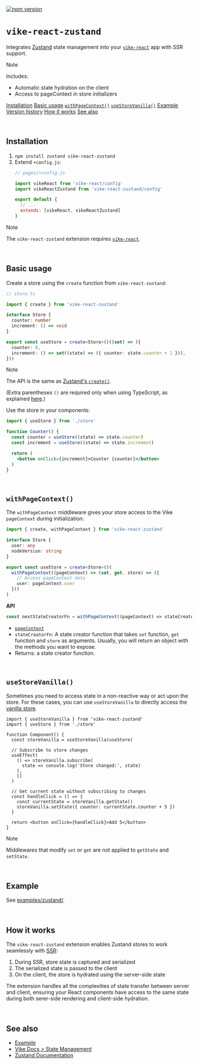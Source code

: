 <!-- WARNING: keep links absolute in this file so they work on NPM too -->

[![npm version](https://img.shields.io/npm/v/vike-react-zustand)](https://www.npmjs.com/package/vike-react-zustand)

# `vike-react-zustand`

Integrates [Zustand](https://zustand-demo.pmnd.rs/) state management into your [`vike-react`](https://vike.dev/vike-react) app with SSR support.

> [!NOTE]
> Includes:
> - Automatic state hydration on the client
> - Access to pageContext in store initializers

[Installation](#installation)
[Basic usage](#basic-usage)
[`withPageContext()`](#withpagecontext)
[`useStoreVanilla()`](#usestoreapi)
[Example](#example)
[Version history](https://github.com/vikejs/vike-react/blob/main/packages/vike-react-zustand/CHANGELOG.md)
[How it works](#how-it-works)
[See also](#see-also)

<br/>


## Installation

1. `npm install zustand vike-react-zustand`
2. Extend `+config.js`:
   ```js
   // pages/+config.js

   import vikeReact from 'vike-react/config'
   import vikeReactZustand from 'vike-react-zustand/config'

   export default {
     // ...
     extends: [vikeReact, vikeReactZustand]
   }
   ```

> [!NOTE]
> The `vike-react-zustand` extension requires [`vike-react`](https://vike.dev/vike-react).

<br/>


## Basic usage

Create a store using the `create` function from `vike-react-zustand`:

```ts
// store.ts

import { create } from 'vike-react-zustand'

interface Store {
  counter: number
  increment: () => void
}

export const useStore = create<Store>()((set) => ({
  counter: 0,
  increment: () => set((state) => ({ counter: state.counter + 1 })),
}))
```

> [!NOTE]
> The API is the same as [Zustand's `create()`](https://zustand.docs.pmnd.rs/apis/create#reference).
>
> (Extra parentheses `()` are required only when using TypeScript, as explained [here](https://zustand.docs.pmnd.rs/guides/typescript#basic-usage).)

Use the store in your components:

```jsx
import { useStore } from './store'

function Counter() {
  const counter = useStore((state) => state.counter)
  const increment = useStore((state) => state.increment)

  return (
    <button onClick={increment}>Counter {counter}</button>
  )
}
```

<br/>

## `withPageContext()`

The `withPageContext` middleware gives your store access to the Vike `pageContext` during initialization:

```ts
import { create, withPageContext } from 'vike-react-zustand'

interface Store {
  user: any
  nodeVersion: string
}

export const useStore = create<Store>()(
  withPageContext((pageContext) => (set, get, store) => ({
    // Access pageContext data
    user: pageContext.user
  }))
)
```

**API**

```ts
const nextStateCreatorFn = withPageContext((pageContext) => stateCreatorFn)
```

- [`pageContext`](https://vike.dev/pageContext)
- `stateCreatorFn`: A state creator function that takes `set` function, `get` function and `store` as arguments. Usually, you will return an object with the methods you want to expose.
- Returns: a state creator function.

<br/>

## `useStoreVanilla()`

Sometimes you need to access state in a non-reactive way or act upon the store. For these cases, you can use `useStoreVanilla` to directly access the [vanilla store](https://zustand.docs.pmnd.rs/apis/create-store).

```tsx
import { useStoreVanilla } from 'vike-react-zustand'
import { useStore } from './store'

function Component() {
  const storeVanilla = useStoreVanilla(useStore)

  // Subscribe to store changes
  useEffect(
    () => storeVanilla.subscribe(
      state => console.log('Store changed:', state)
    ),
    []
  )

  // Get current state without subscribing to changes
  const handleClick = () => {
    const currentState = storeVanilla.getState()
    storeVanilla.setState({ counter: currentState.counter + 5 })
  }

  return <button onClick={handleClick}>Add 5</button>
}
```

> [!NOTE]
> Middlewares that modify `set` or `get` are not applied to `getState` and `setState`.

<br/>

## Example

See [examples/zustand/](https://github.com/vikejs/vike-react/tree/main/examples/zustand).

<br/>

## How it works

The `vike-react-zustand` extension enables Zustand stores to work seamlessly with [SSR](https://vike.dev/ssr):

1. During SSR, store state is captured and serialized
2. The serialized state is passed to the client
3. On the client, the store is hydrated using the server-side state

The extension handles all the complexities of state transfer between server and client, ensuring your React components have access to the same state during both serer-side rendering and client-side hydration.

<br/>

## See also

- [Example](https://github.com/vikejs/vike-react/tree/main/examples/zustand)
- [Vike Docs > State Management](https://vike.dev/store)
- [Zustand Documentation](https://docs.pmnd.rs/zustand)
